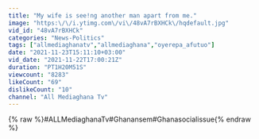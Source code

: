 ```yaml
---
title: "My wife is see!ng another man apart from me."
image: "https:\/\/i.ytimg.com\/vi\/48vA7rBXHCk\/hqdefault.jpg"
vid_id: "48vA7rBXHCk"
categories: "News-Politics"
tags: ["allmediaghanatv","allmediaghana","oyerepa_afutuo"]
date: "2021-11-23T15:11:10+03:00"
vid_date: "2021-11-22T17:00:21Z"
duration: "PT1H20M51S"
viewcount: "8283"
likeCount: "69"
dislikeCount: "10"
channel: "All Mediaghana Tv"
---
```

{% raw %}#ALLMediaghanaTv#Ghanansem#Ghanasocialissue{% endraw %}

